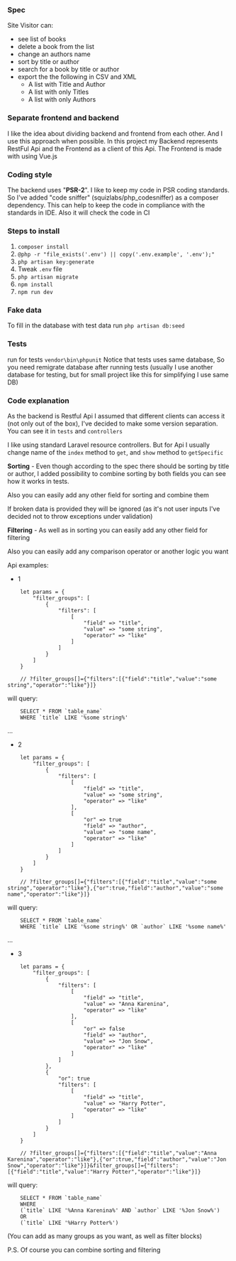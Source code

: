 ### Spec
Site Visitor can:
- see list of books
- delete a book from the list
- change an authors name
- sort by title or author
- search for a book by title or author
- export the the following in CSV and XML
    - A list with Title and Author
    - A list with only Titles
    - A list with only Authors

### Separate frontend and backend
I like the idea about dividing backend and frontend from each other. 
And I use this approach when possible. 
In this project my Backend represents RestFul Api and the Frontend as a client of this Api.
The Frontend is made with using Vue.js

### Coding style
The backend uses "**PSR-2**".
I like to keep my code in PSR coding standards. 
So I've added "code sniffer" (squizlabs/php_codesniffer) as a composer dependency. 
This can help to keep the code in compliance with the standards in IDE. 
Also it will check the code in CI

### Steps to install
1. `composer install`
2. `@php -r "file_exists('.env') || copy('.env.example', '.env');"`
3. `php artisan key:generate`
4. Tweak `.env` file
5. `php artisan migrate`
6. `npm install`
7. `npm run dev`

### Fake data
To fill in the database with test data run `php artisan db:seed` 

### Tests
run for tests `vendor\bin\phpunit`
Notice that tests uses same database, 
So you need remigrate database after running tests 
(usually I use another database for testing, but for small project like this for simplifying I use same DB)

### Code explanation
As the backend is Restful Api I assumed that different clients can access it
(not only out of the box), I've decided to make some version separation.
You can see it in `tests` and `controllers`

I like using standard Laravel resource controllers. 
But for Api I usually change name of the `index` method to `get`, 
and `show` method to `getSpecific`  

**Sorting** - Even though according to the spec there should be 
sorting by title or author, I added possibility to combine sorting by both fields
you can see how it works in tests. 

Also you can easily add any other field for sorting and combine them

If broken data is provided they will be ignored 
(as it's not user inputs I've decided not to throw exceptions under validation)

**Filtering** - 
As well as in sorting you can easily add any other field for filtering

Also you can easily add any comparison operator or another logic you want

Api examples:
* 1
```
    let params = {
        "filter_groups": [
            {
                "filters": [
                    [
                        "field" => "title",
                        "value" => "some string",
                        "operator" => "like"
                    ]
                ]
            }
        ]
    }
    
    // ?filter_groups[]={"filters":[{"field":"title","value":"some string","operator":"like"}]}
```
will query:
```
    SELECT * FROM `table_name` 
    WHERE `title` LIKE '%some string%'
```
...

* 2
```
    let params = {
        "filter_groups": [
            {
                "filters": [
                    [
                        "field" => "title",
                        "value" => "some string",
                        "operator" => "like"
                    ],
                    [
                        "or" => true
                        "field" => "author",
                        "value" => "some name",
                        "operator" => "like"
                    ]
                ]
            }
        ]
    }
    
    // ?filter_groups[]={"filters":[{"field":"title","value":"some string","operator":"like"},{"or":true,"field":"author","value":"some name","operator":"like"}]}
```
will query:
```
    SELECT * FROM `table_name` 
    WHERE `title` LIKE '%some string%' OR `author` LIKE '%some name%'
```
...

* 3
```
    let params = {
        "filter_groups": [
            {
                "filters": [
                    [
                        "field" => "title",
                        "value" => "Anna Karenina",
                        "operator" => "like"
                    ],
                    [
                        "or" => false
                        "field" => "author",
                        "value" => "Jon Snow",
                        "operator" => "like"
                    ]
                ]
            },
            {
                "or": true
                "filters": [
                    [
                        "field" => "title",
                        "value" => "Harry Potter",
                        "operator" => "like"
                    ]
                ]
            }
        ]
    }
    
    // ?filter_groups[]={"filters":[{"field":"title","value":"Anna Karenina","operator":"like"},{"or":true,"field":"author","value":"Jon Snow","operator":"like"}]}&filter_groups[]={"filters":[{"field":"title","value":"Harry Potter","operator":"like"}]}
```
will query:
```
    SELECT * FROM `table_name` 
    WHERE 
    (`title` LIKE '%Anna Karenina%' AND `author` LIKE '%Jon Snow%')
    OR
    (`title` LIKE '%Harry Potter%')
```

(You can add as many groups as you want, as well as filter blocks)

P.S. Of course you can combine sorting and filtering
